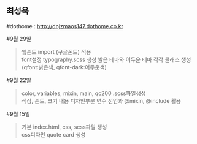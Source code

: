 ## 최성욱
#dothome : http://dnjzmaos147.dothome.co.kr

#9월 29일
>웹폰트 import (구글폰트) 적용 <br>
>font설정 typography.scss 생성
>밝은 테마와 어두운 테마 각각 클래스 생성 (qfont:밝은색, qfont-dark:어두운색)

#9월 22일
>color, variables, mixin, main, qc200 .scss파일생성 <br>
>색상, 폰트, 크기 내용 디자인부분  변수 선언과 @mixin, @include 활용

#9월 15일
>기본 index.html, css, scss파일 생성 <br>
>css디자인 quote card 생성

